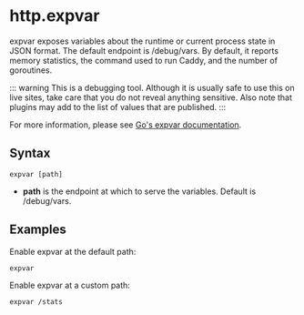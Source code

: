 # http.expvar

expvar exposes variables about the runtime or current process state in JSON format. The default endpoint is /debug/vars.
By default, it reports memory statistics, the command used to run Caddy, and the number of goroutines.

::: warning
This is a debugging tool. Although it is usually safe to use this on live sites, take care that you do not reveal
anything sensitive. Also note that plugins may add to the list of values that are published.
:::

For more information, please see [Go's expvar documentation](https://golang.org/pkg/expvar/).

## Syntax

``` caddyfile
expvar [path]
```

-   **path** is the endpoint at which to serve the variables. Default is /debug/vars.

## Examples

Enable expvar at the default path:

``` caddyfile
expvar
```

Enable expvar at a custom path:

``` caddyfile
expvar /stats
```
